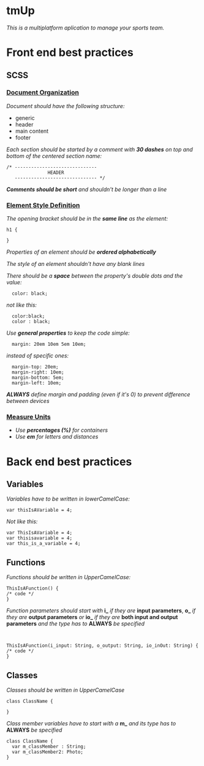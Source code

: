 # tmUp

_This is a multiplatform aplication to manage your sports team._


# Front end best practices

## SCSS

### <u> Document Organization </u>

_Document should have the following structure:_

* generic
* header
* main content
* footer

_Each section should be started by a comment with **30 dashes** on top and bottom of the centered section name:_

```
/* ------------------------------
               HEADER 
   ------------------------------ */
```  

_**Comments should be short** and shouldn't be longer than a line_

### <u> Element Style Definition </u>

_The opening bracket should be in the **same line** as the element:_

```
h1 {

}
```

_Properties of an element should be **ordered alphabetically**_  

_The style of an element shouldn't have any blank lines_  

_There should be a **space** between the property's double dots and the value:_

```
  color: black;
```

_not like this:_

```
  color:black;
  color : black;
```  

_Use **general properties** to keep the code simple:_

```
  margin: 20em 10em 5em 10em;
```

_instead of specific ones:_

```
  margin-top: 20em;
  margin-right: 10em;
  margin-bottom: 5em;
  margin-left: 10em;
```  

_**ALWAYS** define margin and padding (even if it's 0) to prevent difference between devices_

### <u> Measure Units </u>

* _Use **percentages (%)** for containers_
* _Use **em** for letters and distances_

# Back end best practices

## Variables
_Variables have to be written in lowerCamelCase:_
```
var thisIsAVariable = 4;
```

_Not like this:_
```
var ThisIsAVariable = 4;
var thisisavariable = 4;
var this_is_a_variable = 4;
```

## Functions

_Functions should be written in UpperCamelCase:_
```
ThisIsAFunction() {
/* code */
}
```

_Function parameters should start with_ **i_** _if they are_ **input parameters**, **o_** _if they are_ **output parameters** _or_ **io_** _if they are_ **both input and output parameters** _and the type has to_ **ALWAYS** _be specified_

```


ThisIsAFunction(i_input: String, o_output: String, io_inOut: String) {
/* code */
}
```

## Classes
_Classes should be written in UpperCamelCase_
```
class ClassName {

}
```

_Class member variables have to start with a_ **m_** _and its type has to_ **ALWAYS** _be specified_
```
class ClassName {
  var m_classMember : String;
  var m_classMember2: Photo;
}
```
